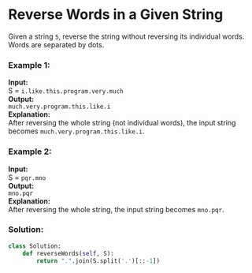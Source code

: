 # Reverse Words in a Given String

Given a string `S`, reverse the string without reversing its individual words. Words are separated by dots.

### Example 1:

**Input:**  
S = `i.like.this.program.very.much`  
**Output:**  
`much.very.program.this.like.i`  
**Explanation:**  
After reversing the whole string (not individual words), the input string becomes `much.very.program.this.like.i`.

### Example 2:

**Input:**  
S = `pqr.mno`  
**Output:**  
`mno.pqr`  
**Explanation:**  
After reversing the whole string, the input string becomes `mno.pqr`.

### Solution:

```python
class Solution:
    def reverseWords(self, S):
        return ".".join(S.split('.')[::-1])
```
